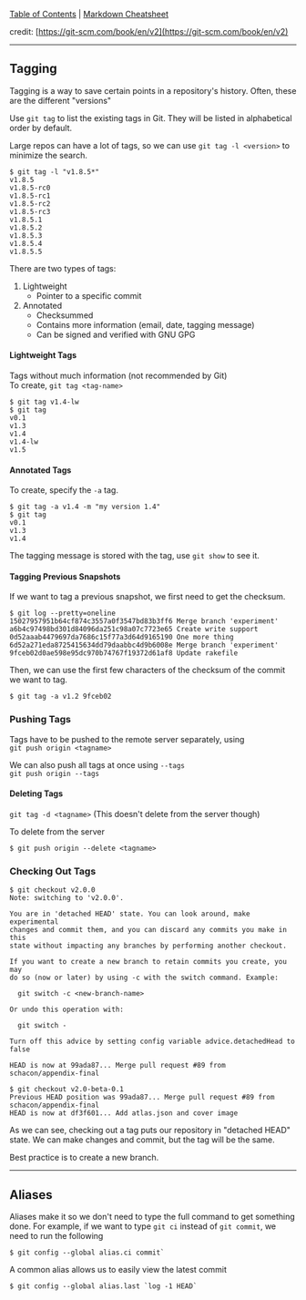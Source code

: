 [Table of Contents](/README.md) | [Markdown Cheatsheet](/Markdown%20Cheatsheet.md)

credit: [https://git-scm.com/book/en/v2](https://git-scm.com/book/en/v2)
___

## Tagging

Tagging is a way to save certain points in a repository's history.
Often, these are the different "versions"

Use `git tag` to list the existing tags in Git. They will be listed in alphabetical order by default.

Large repos can have a lot of tags, so we can use `git tag -l <version>` to minimize the search. 

```console
$ git tag -l "v1.8.5*"
v1.8.5
v1.8.5-rc0
v1.8.5-rc1
v1.8.5-rc2
v1.8.5-rc3
v1.8.5.1
v1.8.5.2
v1.8.5.3
v1.8.5.4
v1.8.5.5
```

There are two types of tags:
1. Lightweight
	- Pointer to a specific commit
2. Annotated
	- Checksummed 
	- Contains more information (email, date, tagging message)
	- Can be signed and verified with GNU GPG


#### Lightweight Tags

Tags without much information (not recommended by Git)\
To create, `git tag <tag-name>`

```console
$ git tag v1.4-lw
$ git tag
v0.1
v1.3
v1.4
v1.4-lw
v1.5
```

#### Annotated Tags

To create, specify the `-a` tag.

```console
$ git tag -a v1.4 -m "my version 1.4"
$ git tag
v0.1
v1.3
v1.4
```

The tagging message is stored with the tag, use `git show` to see it.


#### Tagging Previous Snapshots

If we want to tag a previous snapshot, we first need to get the checksum.

```console
$ git log --pretty=oneline
15027957951b64cf874c3557a0f3547bd83b3ff6 Merge branch 'experiment'
a6b4c97498bd301d84096da251c98a07c7723e65 Create write support
0d52aaab4479697da7686c15f77a3d64d9165190 One more thing
6d52a271eda8725415634dd79daabbc4d9b6008e Merge branch 'experiment'
9fceb02d0ae598e95dc970b74767f19372d61af8 Update rakefile
```

Then, we can use the first few characters of the checksum of the commit we want to tag.

```console
$ git tag -a v1.2 9fceb02
```

### Pushing Tags

Tags have to be pushed to the remote server separately, using \
`git push origin <tagname>`

We can also push all tags at once using `--tags`\
`git push origin --tags`

#### Deleting Tags

`git tag -d <tagname>` (This doesn't delete from the server though)

To delete from the server
```console
$ git push origin --delete <tagname>
```

### Checking Out Tags

```console
$ git checkout v2.0.0
Note: switching to 'v2.0.0'.

You are in 'detached HEAD' state. You can look around, make experimental
changes and commit them, and you can discard any commits you make in this
state without impacting any branches by performing another checkout.

If you want to create a new branch to retain commits you create, you may
do so (now or later) by using -c with the switch command. Example:

  git switch -c <new-branch-name>

Or undo this operation with:

  git switch -

Turn off this advice by setting config variable advice.detachedHead to false

HEAD is now at 99ada87... Merge pull request #89 from schacon/appendix-final

$ git checkout v2.0-beta-0.1
Previous HEAD position was 99ada87... Merge pull request #89 from schacon/appendix-final
HEAD is now at df3f601... Add atlas.json and cover image
```

As we can see, checking out a tag puts our repository in "detached HEAD" state. We can make changes and commit, but the tag will be the same.

Best practice is to create a new branch.

____

## Aliases

Aliases make it so we don't need to type the full command to get something done. For example, if we want to type `git ci` instead of `git commit`, we need to run the following

```console
$ git config --global alias.ci commit`
```

A common alias allows us to easily view the latest commit

```console
$ git config --global alias.last `log -1 HEAD`
```









